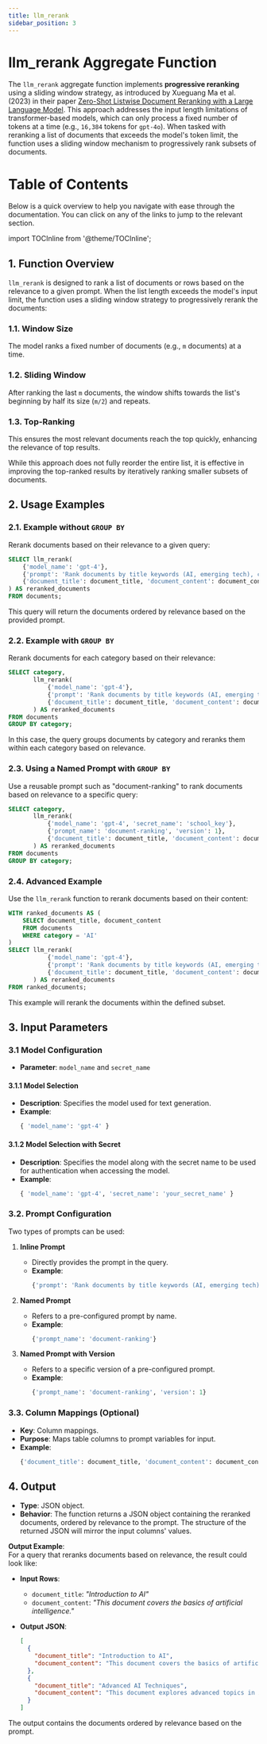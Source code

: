 ```yaml
---
title: llm_rerank
sidebar_position: 3
---
```


# llm_rerank Aggregate Function

The `llm_rerank` aggregate function implements **progressive reranking** using a sliding window strategy, as introduced by Xueguang Ma et al. (2023) in their paper [Zero-Shot Listwise Document Reranking with a Large Language Model](https://arxiv.org/abs/2305.02156). This approach addresses the input length limitations of transformer-based models, which can only process a fixed number of tokens at a time (e.g., `16,384` tokens for `gpt-4o`). When tasked with reranking a list of documents that exceeds the model's token limit, the function uses a sliding window mechanism to progressively rank subsets of documents.

# Table of Contents

Below is a quick overview to help you navigate with ease through the documentation. You can click on any of the links to jump to the relevant section.

import TOCInline from '@theme/TOCInline';

<TOCInline toc={toc} />

## 1. **Function Overview**

`llm_rerank` is designed to rank a list of documents or rows based on the relevance to a given prompt. When the list length exceeds the model's input limit, the function uses a sliding window strategy to progressively rerank the documents:

### 1.1. **Window Size**

The model ranks a fixed number of documents (e.g., `m` documents) at a time.

### 1.2. **Sliding Window**

After ranking the last `m` documents, the window shifts towards the list's beginning by half its size (`m/2`) and repeats.

### 1.3. **Top-Ranking**

This ensures the most relevant documents reach the top quickly, enhancing the relevance of top results.

While this approach does not fully reorder the entire list, it is effective in improving the top-ranked results by iteratively ranking smaller subsets of documents.

## 2. **Usage Examples**

### 2.1. **Example without `GROUP BY`**

Rerank documents based on their relevance to a given query:

```sql
SELECT llm_rerank(
    {'model_name': 'gpt-4'},
    {'prompt': 'Rank documents by title keywords (AI, emerging tech), content relevance (innovative approaches), recency, and credibility.'},
    {'document_title': document_title, 'document_content': document_content}
) AS reranked_documents
FROM documents;
```

This query will return the documents ordered by relevance based on the provided prompt.

### 2.2. **Example with `GROUP BY`**

Rerank documents for each category based on their relevance:

```sql
SELECT category,
       llm_rerank(
           {'model_name': 'gpt-4'},
           {'prompt': 'Rank documents by title keywords (AI, emerging tech), content relevance (innovative approaches), recency, and credibility.'},
           {'document_title': document_title, 'document_content': document_content}
       ) AS reranked_documents
FROM documents
GROUP BY category;
```

In this case, the query groups documents by category and reranks them within each category based on relevance.

### 2.3. **Using a Named Prompt with `GROUP BY`**

Use a reusable prompt such as "document-ranking" to rank documents based on relevance to a specific query:

```sql
SELECT category,
       llm_rerank(
           {'model_name': 'gpt-4', 'secret_name': 'school_key'},
           {'prompt_name': 'document-ranking', 'version': 1},
           {'document_title': document_title, 'document_content': document_content}
       ) AS reranked_documents
FROM documents
GROUP BY category;
```

### 2.4. **Advanced Example**

Use the `llm_rerank` function to rerank documents based on their content:

```sql
WITH ranked_documents AS (
    SELECT document_title, document_content
    FROM documents
    WHERE category = 'AI'
)
SELECT llm_rerank(
           {'model_name': 'gpt-4'},
           {'prompt': 'Rank documents by title keywords (AI, emerging tech), content relevance (innovative approaches), recency, and credibility.'},
           {'document_title': document_title, 'document_content': document_content}
       ) AS reranked_documents
FROM ranked_documents;
```

This example will rerank the documents within the defined subset.

## 3. **Input Parameters**

### 3.1 **Model Configuration**

- **Parameter**: `model_name` and `secret_name`

#### 3.1.1 Model Selection

- **Description**: Specifies the model used for text generation.
- **Example**:
  ```sql
  { 'model_name': 'gpt-4' }
  ```

#### 3.1.2 Model Selection with Secret

- **Description**: Specifies the model along with the secret name to be used for authentication when accessing the model.
- **Example**:
  ```sql
  { 'model_name': 'gpt-4', 'secret_name': 'your_secret_name' }
  ```

### 3.2. **Prompt Configuration**

Two types of prompts can be used:

1. **Inline Prompt**

   - Directly provides the prompt in the query.
   - **Example**:
     ```sql
     {'prompt': 'Rank documents by title keywords (AI, emerging tech), content relevance (innovative approaches), recency, and credibility.'}
     ```

2. **Named Prompt**

   - Refers to a pre-configured prompt by name.
   - **Example**:
     ```sql
     {'prompt_name': 'document-ranking'}
     ```

3. **Named Prompt with Version**
   - Refers to a specific version of a pre-configured prompt.
   - **Example**:
     ```sql
     {'prompt_name': 'document-ranking', 'version': 1}
     ```

### 3.3. **Column Mappings (Optional)**

- **Key**: Column mappings.
- **Purpose**: Maps table columns to prompt variables for input.
- **Example**:
  ```sql
  {'document_title': document_title, 'document_content': document_content}
  ```

## 4. **Output**

- **Type**: JSON object.
- **Behavior**: The function returns a JSON object containing the reranked documents, ordered by relevance to the prompt. The structure of the returned JSON will mirror the input columns' values.

**Output Example**:  
For a query that reranks documents based on relevance, the result could look like:

- **Input Rows**:

  - `document_title`: _"Introduction to AI"_
  - `document_content`: _"This document covers the basics of artificial intelligence."_

- **Output JSON**:
  ```json
  [
    {
      "document_title": "Introduction to AI",
      "document_content": "This document covers the basics of artificial intelligence."
    },
    {
      "document_title": "Advanced AI Techniques",
      "document_content": "This document explores advanced topics in AI."
    }
  ]
  ```

The output contains the documents ordered by relevance based on the prompt.
